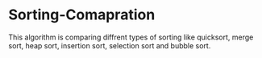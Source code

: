 # Sorting-Comapration
This algorithm is comparing diffrent types of sorting like quicksort, merge sort, heap sort, insertion sort, selection sort and bubble sort. 
